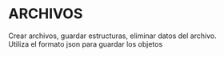 # ARCHIVOS

Crear archivos, guardar estructuras, eliminar datos del archivo.\
Utiliza el formato json para guardar los objetos